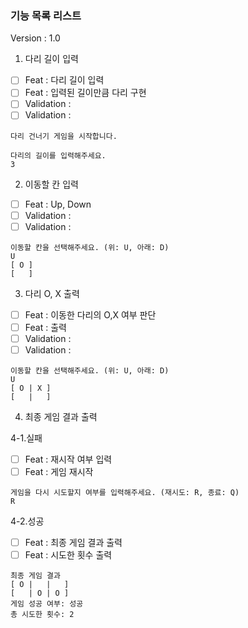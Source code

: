 ### 기능 목록 리스트

Version : 1.0

1. 다리 길이 입력

- [ ] Feat : 다리 길이 입력
- [ ] Feat : 입력된 길이만큼 다리 구현
- [ ] Validation :
- [ ] Validation :

```
다리 건너기 게임을 시작합니다.

다리의 길이를 입력해주세요.
3
```

2. 이동할 칸 입력
- [ ] Feat : Up, Down
- [ ] Validation : 
- [ ] Validation : 

```
이동할 칸을 선택해주세요. (위: U, 아래: D)
U
[ O ]
[   ]
```

3. 다리 O, X 출력
- [ ] Feat : 이동한 다리의 O,X 여부 판단
- [ ] Feat : 출력
- [ ] Validation : 
- [ ] Validation : 

```
이동할 칸을 선택해주세요. (위: U, 아래: D)
U
[ O | X ]
[   |   ]

```

4. 최종 게임 결과 출력

4-1.실패
- [ ] Feat : 재시작 여부 입력
- [ ] Feat : 게임 재시작
```
게임을 다시 시도할지 여부를 입력해주세요. (재시도: R, 종료: Q)
R
```

4-2.성공
- [ ] Feat : 최종 게임 결과 출력
- [ ] Feat : 시도한 횟수 출력
```
최종 게임 결과
[ O |   |   ]
[   | O | O ]
게임 성공 여부: 성공
총 시도한 횟수: 2
```
